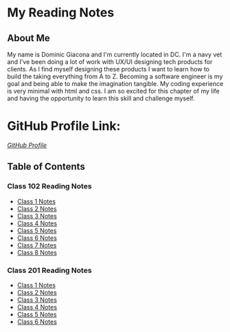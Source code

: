 # My Reading Notes

## About Me
My name is Dominic Giacona and I'm  currently located in DC. I'm a navy vet and I've been doing a lot of work with UX/UI designing tech products for clients. As I find myself designing these products I want to learn how to build the taking everything from A to Z. Becoming a software engineer is my goal and being able to make the imagination tangible. My coding experience is very minimal with html and css. I am so excited for this chapter of my life and having the opportunity to learn this skill and challenge myself.

# GitHub Profile Link: 
*[GitHub Profile](https://github.com/dgiacona)*

## Table of Contents

### Class 102 Reading Notes
- [Class 1 Notes](102/class1.md)
- [Class 2 Notes](102/class2.md)
- [Class 3 Notes](102/class3.md)
- [Class 4 Notes](102/class4.md)
- [Class 5 Notes](102/class5.md)
- [Class 6 Notes](102/class6.md)
- [Class 7 Notes](102/class7.md)
- [Class 8 Notes](102/class8.md)

### Class 201 Reading Notes
- [Class 1 Notes](201/class1.md)
- [Class 2 Notes](201/class2.md)
- [Class 3 Notes](201/class3.md)
- [Class 4 Notes](201/class4.md)
- [Class 5 Notes](201/class5.md)
- [Class 6 Notes](201/class6.md)